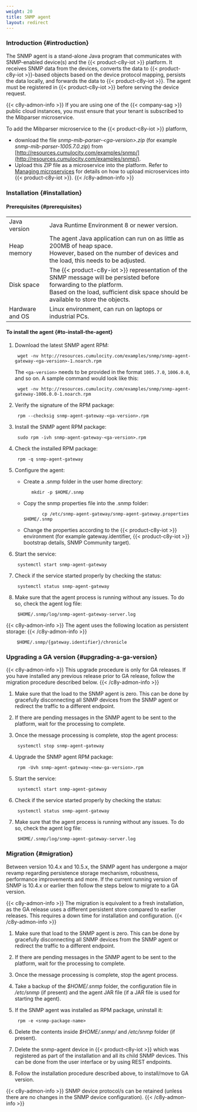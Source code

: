 ```yaml
---
weight: 20
title: SNMP agent
layout: redirect
---
```


### Introduction {#introduction}

The SNMP agent is a stand-alone Java program that communicates with SNMP-enabled device(s) and the {{< product-c8y-iot >}} platform. It receives SNMP data from the devices, converts the data to {{< product-c8y-iot >}}-based objects based on the device protocol mapping, persists the data locally, and forwards the data to {{< product-c8y-iot >}}. The agent must be registered in {{< product-c8y-iot >}} before serving the device request.

{{< c8y-admon-info >}}
If you are using one of the {{< company-sag >}} public cloud instances, you must ensure that your tenant is subscribed to the Mibparser microservice.

To add the Mibparser microservice to the {{< product-c8y-iot >}} platform,

* download the file *snmp-mib-parser-&lt;ga-version&gt;.zip* (for example *snmp-mib-parser-1005.7.0.zip*) from [http://resources.cumulocity.com/examples/snmp/](http://resources.cumulocity.com/examples/snmp/).
* Upload this ZIP file as a microservice into the platform. Refer to [Managing microservices](/standard-tenant/ecosystem/#managing-microservices) for details on how to upload microservices into {{< product-c8y-iot >}}.
{{< /c8y-admon-info >}}

### Installation {#installation}

#### Prerequisites {#prerequisites}

|               |              |
| ------------- |:-------------|
| Java version  | Java Runtime Environment 8 or newer version.|
| Heap memory   | The agent Java application can run on as little as 200MB of heap space. <br>However, based on the number of devices and the load, this needs to be adjusted.   |
| Disk space    | The {{< product-c8y-iot >}} representation of the SNMP message will be persisted before forwarding to the platform. <br>Based on the load, sufficient disk space should be available to store the objects.     |
| Hardware and OS    | Linux environment, can run on laptops or industrial PCs.     |

#### To install the agent {#to-install-the-agent}

1. Download the latest SNMP agent RPM:

		wget -nv http://resources.cumulocity.com/examples/snmp/snmp-agent-gateway-<ga-version>-1.noarch.rpm

	The `<ga-version>` needs to be provided in the format `1005.7.0`, `1006.0.0`, and so on. A sample command would look like this:

 		wget -nv http://resources.cumulocity.com/examples/snmp/snmp-agent-gateway-1006.0.0-1.noarch.rpm

2. Verify the signature of the RPM package:

		rpm --checksig snmp-agent-gateway-<ga-version>.rpm

3. Install the SNMP agent RPM package:

		sudo rpm -ivh snmp-agent-gateway-<ga-version>.rpm

4. Check the installed RPM package:

		rpm -q snmp-agent-gateway

5. Configure the agent:
   * Create a .snmp folder in the user home directory:

   			mkdir -p $HOME/.snmp

   * Copy the snmp properties file into the .snmp folder:

   				cp /etc/snmp-agent-gateway/snmp-agent-gateway.properties $HOME/.snmp

   * Change the properties according to the {{< product-c8y-iot >}} environment (for example gateway.identifier, {{< product-c8y-iot >}} bootstrap details, SNMP Community target).

6. Start the service:

		systemctl start snmp-agent-gateway

7. Check if the service started properly by checking the status:

		systemctl status snmp-agent-gateway

8. Make sure that the agent process is running without any issues. To do so, check the agent log file:

		$HOME/.snmp/log/snmp-agent-gateway-server.log

{{< c8y-admon-info >}}
The agent uses the following location as persistent storage:
{{< /c8y-admon-info >}}

		$HOME/.snmp/{gateway.identifier}/chronicle


### Upgrading a GA version {#upgrading-a-ga-version}

{{< c8y-admon-info >}}
This upgrade procedure is only for GA releases. If you have installed any previous release prior to GA release, follow the migration procedure described below.
{{< /c8y-admon-info >}}

1. Make sure that the load to the SNMP agent is zero. This can be done by gracefully disconnecting all SNMP devices from the SNMP agent or redirect the traffic to a different endpoint.
2. If there are pending messages in the SNMP agent to be sent to the platform, wait for the processing to complete.
3. Once the message processing is complete, stop the agent process:

		systemctl stop snmp-agent-gateway

4. Upgrade the SNMP agent RPM package:

		rpm -Uvh snmp-agent-gateway-<new-ga-version>.rpm

5. Start the service:

		systemctl start snmp-agent-gateway

6. Check if the service started properly by checking the status:

		systemctl status snmp-agent-gateway

7. Make sure that the agent process is running without any issues. To do so, check the agent log file:

		$HOME/.snmp/log/snmp-agent-gateway-server.log


### Migration {#migration}

Between version 10.4.x and 10.5.x, the SNMP agent has undergone a major revamp regarding persistence storage mechanism, robustness, performance improvements and more. If the current running version of SNMP is 10.4.x or earlier then follow the steps below to migrate to a GA version.

{{< c8y-admon-info >}}
The migration is equivalent to a fresh installation, as the GA release uses a different persistent store compared to earlier releases. This requires a down time for installation and configuration.
{{< /c8y-admon-info >}}

1. Make sure that load to the SNMP agent is zero. This can be done by gracefully disconnecting all SNMP devices from the SNMP agent or redirect the traffic to a different endpoint.
2. If there are pending messages in the SNMP agent to be sent to the platform, wait for the processing to complete.
3. Once the message processing is complete, stop the agent process.
4. Take a backup of the *$HOME/.snmp* folder, the configuration file in */etc/snmp* (if present) and the agent JAR file (if a JAR file is used for starting the agent).
5. If the SNMP agent was installed as RPM package, uninstall it:

		rpm -e <snmp-package-name>

6. Delete the contents inside *$HOME/.snmp/* and */etc/snmp* folder (if present).
7. Delete the snmp-agent device in {{< product-c8y-iot >}} which was registered as part of the installation and all its child SNMP devices. This can be done from the user interface or by using REST endpoints.
8. Follow the installation procedure described above, to install/move to GA version.

{{< c8y-admon-info >}}
SNMP device protocol/s can be retained (unless there are no changes in the SNMP device configuration).
{{< /c8y-admon-info >}}
